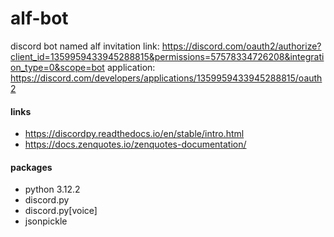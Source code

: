 # alf-bot
discord bot named alf
invitation link: https://discord.com/oauth2/authorize?client_id=1359959433945288815&permissions=57578334726208&integration_type=0&scope=bot
application: https://discord.com/developers/applications/1359959433945288815/oauth2

#### links

- https://discordpy.readthedocs.io/en/stable/intro.html
- https://docs.zenquotes.io/zenquotes-documentation/

#### packages
- python 3.12.2 
- discord.py
- discord.py[voice]
- jsonpickle